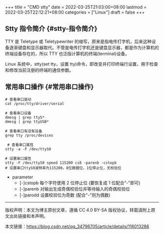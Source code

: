+++
title = "CMD stty"
date = 2022-03-25T21:03:00+08:00
lastmod = 2022-03-25T22:12:21+08:00
categories = ["Linux"]
draft = false
+++

## Stty 指令简介 {#stty-指令简介}

TTY 是 Teletype 或 Teletypewriter 的缩写，原来是指电传打字机，后来这种设备逐渐键盘和显示器取代。不管是电传打字机还是键盘显示器，都是作为计算机的终端设备存在的，所以 TTY 也泛指计算机的终端(terminal)设备。

Linux 系统中，stty(set tty，设置 tty)命令，即改变并打印终端行设置，用于检查和修改当前注册的终端的通信参数。


## 常用串口操作 {#常用串口操作}

```shell
# 查看串口驱动
cat /proc/tty/driver/serial

# 查看串口设备
dmesg | grep ttyS*
dmesg | grep ttyUSB*

# 查看串口有没有设备
grep tty /proc/devices

 # 查看串口属性
stty -a -F /dev/ttyS0

# 设置串口属性
stty -F /dev/ttyS0 speed 115200 cs8 -parenb -cstopb
# 设置串口ttyS0波特率为115200，8位数据位，1位停止位，无校验位
```

-   parameter
    -   [-]cstopb    每个字符使用 2 位停止位 (要恢复成 1 位配合"-"即可)
    -   [-]parenb    对输出生成奇偶校验位并等待输入的奇偶校验位
    -   [-]parodd    设置校验位为奇数 (配合"-"则为偶数)

---

版权声明：本文为博主原创文章，遵循 CC 4.0 BY-SA 版权协议，转载请附上原文出处链接和本声明。

本文链接：<https://blog.csdn.net/qq_34796705/article/details/116013286>